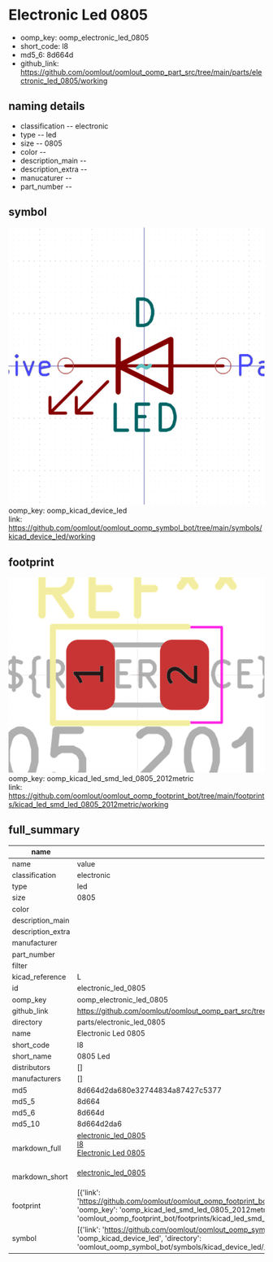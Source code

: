 # Electronic Led 0805

  
* oomp_key: oomp_electronic_led_0805 
* short_code: l8
* md5_6: 8d664d  
* github_link: https://github.com/oomlout/oomlout_oomp_part_src/tree/main/parts/electronic_led_0805/working  
## naming details
* classification -- electronic
* type -- led
* size -- 0805
* color -- 
* description_main -- 
* description_extra -- 
* manucaturer -- 
* part_number -- 



## symbol

![](symbol/0/working/working_600.png)  
oomp_key: oomp_kicad_device_led  
link: https://github.com/oomlout/oomlout_oomp_symbol_bot/tree/main/symbols/kicad_device_led/working  

## footprint

![](footprint/0/working/working_600.png)  
oomp_key: oomp_kicad_led_smd_led_0805_2012metric  
link: https://github.com/oomlout/oomlout_oomp_footprint_bot/tree/main/footprints/kicad_led_smd_led_0805_2012metric/working  

## full_summary
| name | value | 
| --- | --- | 
| name | value | 
| classification | electronic | 
| type | led | 
| size | 0805 | 
| color |  | 
| description_main |  | 
| description_extra |  | 
| manufacturer |  | 
| part_number |  | 
| filter |  | 
| kicad_reference | L | 
| id | electronic_led_0805 | 
| oomp_key | oomp_electronic_led_0805 | 
| github_link | https://github.com/oomlout/oomlout_oomp_part_src/tree/main/parts/electronic_led_0805/working | 
| directory | parts/electronic_led_0805 | 
| name | Electronic Led 0805 | 
| short_code | l8 | 
| short_name | 0805 Led | 
| distributors | [] | 
| manufacturers | [] | 
| md5 | 8d664d2da680e32744834a87427c5377 | 
| md5_5 | 8d664 | 
| md5_6 | 8d664d | 
| md5_10 | 8d664d2da6 | 
| markdown_full | [electronic_led_0805](https://github.com/oomlout/oomlout_oomp_part_src/tree/main/parts/electronic_led_0805/working)<br>[l8](https://github.com/oomlout/oomlout_oomp_part_src/tree/main/parts/electronic_led_0805/working)<br>[Electronic Led 0805](https://github.com/oomlout/oomlout_oomp_part_src/tree/main/parts/electronic_led_0805/working)<br><br> | 
| markdown_short | [electronic_led_0805](https://github.com/oomlout/oomlout_oomp_part_src/tree/main/parts/electronic_led_0805/working)<br><br> | 
| footprint | [{'link': 'https://github.com/oomlout/oomlout_oomp_footprint_bot/tree/main/foootprntss/kicad_led_smd_led_0805_2012metric', 'oomp_key': 'oomp_kicad_led_smd_led_0805_2012metric', 'directory': 'oomlout_oomp_footprint_bot/footprints/kicad_led_smd_led_0805_2012metric//working/working.kicad_mod'}] | 
| symbol | [{'link': 'https://github.com/oomlout/oomlout_oomp_symbol_bot/tree/main/symbols/kicad_device_led', 'oomp_key': 'oomp_kicad_device_led', 'directory': 'oomlout_oomp_symbol_bot/symbols/kicad_device_led//working/working.kicad_sym'}] | 
